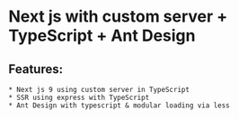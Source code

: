 # Next js with custom server + TypeScript + Ant Design

## Features:
	* Next js 9 using custom server in TypeScript
	* SSR using express with TypeScript
	* Ant Design with typescript & modular loading via less
